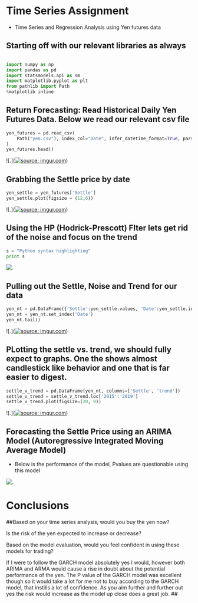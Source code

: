 # Time Series Assignment #

 - Time Series and Regression Analysis using Yen futures data
 
## Starting off with our relevant libraries as always ##

```python

import numpy as np
import pandas as pd
import statsmodels.api as sm
import matplotlib.pyplot as plt
from pathlib import Path
%matplotlib inline
```
 ## Return Forecasting: Read Historical Daily Yen Futures Data. Below we read our relevant csv file ##

```python
yen_futures = pd.read_csv(
    Path("yen.csv"), index_col="Date", infer_datetime_format=True, parse_dates=True
)
yen_futures.head()
```

![.](<a href="https://imgur.com/8isFZvN"><img src="https://i.imgur.com/8isFZvN.jpg" title="source: imgur.com" /></a>)

## Grabbing the Settle price by date ##

```python
yen_settle = yen_futures['Settle']
yen_settle.plot(figsize = (12,6))
```

![.](<a href="https://imgur.com/5qFUB9g"><img src="https://i.imgur.com/5qFUB9g.jpg" title="source: imgur.com" /></a>)

## Using the HP (Hodrick-Prescott) Flter lets get rid of the noise and focus on the trend ##

```python
s = "Python syntax highlighting"
print s
```

![.]()

## Pulling out the Settle, Noise and Trend for our data ##

```python
yen_nt = pd.DataFrame({'Settle':yen_settle.values, 'Date':yen_settle.index, 'noise':ts_noise.values, 'trend':ts_trend.values})
yen_nt = yen_nt.set_index('Date')
yen_nt.tail()
```

![.](<a href="https://imgur.com/xs0fatN"><img src="https://i.imgur.com/xs0fatN.jpg" title="source: imgur.com" /></a>)
 
 
 ## PLotting the settle vs. trend, we should fully expect to graphs. One the shows almost candlestick like behavior and one that is far easier to digest. ##

```python
settle_v_trend = pd.DataFrame(yen_nt, columns=['Settle', 'trend'])
settle_v_trend = settle_v_trend.loc['2015':'2019']
settle_v_trend.plot(figsize=(20, 9))
```

![.](<a href="https://imgur.com/op2TZPp"><img src="https://i.imgur.com/op2TZPp.jpg" title="source: imgur.com" /></a>)
 
 ## Forecasting the Settle Price using an ARIMA Model (Autoregressive Integrated Moving Average Model) ##
 - Below is the performance of the model, Pvalues are questionable using this model

![.]()
 
# Conclusions #

##Based on your time series analysis, would you buy the yen now?

Is the risk of the yen expected to increase or decrease?

Based on the model evaluation, would you feel confident in using these models for trading?

If I were to follow the GARCH model absolutely yes I would, however both ARIMA and ARMA would cause a rise in doubt about the potential performance of the yen. The P value of the GARCH model was excellent though so it would take a lot for me not to buy according to the GARCH model, that instills a lot of confidence. As you aim further and further out yes the risk would increase as the model up close does a great job. ##
